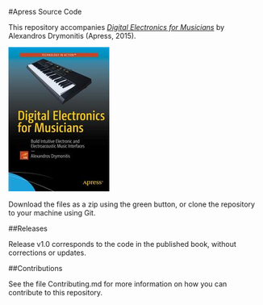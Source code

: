 #Apress Source Code

This repository accompanies [*Digital Electronics for Musicians*](http://www.apress.com/9781484215845) by Alexandros Drymonitis (Apress, 2015).

![Cover image](9781484215845.jpg)

Download the files as a zip using the green button, or clone the repository to your machine using Git.

##Releases

Release v1.0 corresponds to the code in the published book, without corrections or updates.

##Contributions

See the file Contributing.md for more information on how you can contribute to this repository.
